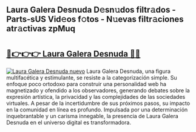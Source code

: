 ## Laura Galera Desnuda D𝚎sn𝚞dos filtr𝚊dos - Parts-sUS Vid𝚎os f𝚘tos - N𝚞evas filtr𝚊ciones atr𝚊ctivas zpMuq

# <h2><a href="http://mb3ek4.tromn.icu/?c=Laura+Galera+Desnuda">🔗👉👉👉 Laura Galera Desnuda 🔗🔗</a></h2>

[![Laura Galera Desnuda nuevo](https://i.imgur.com/pEAQMta.gif)](http://mb3ek4.tromn.icu/?c=Laura+Galera+Desnuda)
Laura Galera Desnuda, una figura multifacética y estimulante, se resiste a la categorización simple. Su enfoque poco ortodoxo para construir una personalidad web ha magnetizado y ofendido a los observadores, generando debates sobre la expresión artística, la privacidad y las complejidades de las sociedades virtuales. A pesar de la incertidumbre de sus próximos pasos, su impacto en la comunidad en línea es profundo. Impulsada por una determinación inquebrantable y un carisma innegable, la presencia de Laura Galera Desnuda en el universo digital es transformadora.
